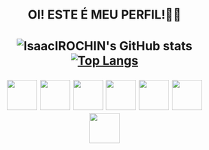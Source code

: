 
 <h1 align="center"> OI! ESTE É MEU PERFIL!👋👋 <h1>

 
 <div align="center">
 
  ![IsaacIROCHIN's GitHub stats](https://github-readme-stats.vercel.app/api?username=isaacIROCHIN&show_icons=true&theme=radical)
  [![Top Langs](https://github-readme-stats.vercel.app/api/top-langs/?username=isaacIROCHIN&layout=compact&theme=radical)](https://github.com/isaacIROCHIN/github-readme-stats)
  
 </div>
 
 <div align="center">
  <img hight="70" width="70" src="https://cdn.jsdelivr.net/gh/devicons/devicon/icons/csharp/csharp-original.svg" />
  <img hight="70" width="70" src="https://cdn.jsdelivr.net/gh/devicons/devicon/icons/css3/css3-original-wordmark.svg" />
  <img hight="70" width="70" src="https://cdn.jsdelivr.net/gh/devicons/devicon/icons/html5/html5-original-wordmark.svg" />
  <img hight="70" width="70" src="https://cdn.jsdelivr.net/gh/devicons/devicon/icons/javascript/javascript-original.svg" />
  <img hight="70" width="70" src="https://cdn.jsdelivr.net/gh/devicons/devicon/icons/visualstudio/visualstudio-plain.svg" />
  <img hight="70" width="70" src="https://cdn.jsdelivr.net/gh/devicons/devicon/icons/vscode/vscode-original.svg" />
  <img hight="70" width="70" src="https://cdn.jsdelivr.net/gh/devicons/devicon/icons/blender/blender-original.svg" />
 </div>

<div>
  
</div>
